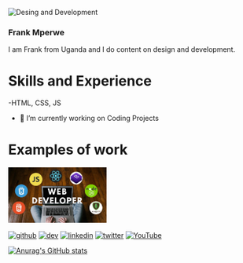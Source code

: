 ![Desing and Development ](https://resumewritinglab.com/wp-content/uploads/2017/04/sales-_-marketing-_growth-1.png)
### Frank Mperwe 
I am Frank from Uganda and I do content on design and development. 
# Skills and Experience 
-HTML, CSS, JS
- 🔭 I’m currently working on Coding Projects 

# Examples of work
<img src ="web.jpg" width="200" >

[<img src='https://cdn.jsdelivr.net/npm/simple-icons@3.0.1/icons/github.svg' alt='github' height='40'>](https://github.com/mperwe)  [<img src='https://cdn.jsdelivr.net/npm/simple-icons@3.0.1/icons/dev-dot-to.svg' alt='dev' height='40'>](https://dev.to/mperwe)  [<img src='https://cdn.jsdelivr.net/npm/simple-icons@3.0.1/icons/linkedin.svg' alt='linkedin' height='40'>](https://www.linkedin.com/in/https://www.linkedin.com/in/frank-mperwe-991ba6191//)  [<img src='https://cdn.jsdelivr.net/npm/simple-icons@3.0.1/icons/twitter.svg' alt='twitter' height='40'>](https://twitter.com/https://twitter.com/mperwefrank)  [<img src='https://cdn.jsdelivr.net/npm/simple-icons@3.0.1/icons/youtube.svg' alt='YouTube' height='40'>](https://www.youtube.com/channel/mperwe)  






[![Anurag's GitHub stats](https://github-readme-stats.vercel.app/api?username=mperwe)](https://github.com/anuraghazra/github-readme-stats)
